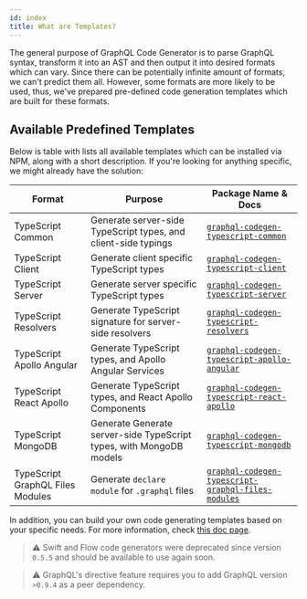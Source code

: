 ```yaml
---
id: index
title: What are Templates?
---
```


The general purpose of GraphQL Code Generator is to parse GraphQL syntax, transform it into an AST and then output it into desired formats which can vary. Since there can be potentially infinite amount of formats, we can't predict them all. However, some formats are more likely to be used, thus, we've prepared pre-defined code generation templates which are built for these formats.

## Available Predefined Templates

Below is table with lists all available templates which can be installed via NPM, along with a short description. If you're looking for anything specific, we might already have the solution:

| Format                                  | Purpose                                                              | Package Name & Docs                                                                                   |
| --------------------------------------- | -------------------------------------------------------------------- | ----------------------------------------------------------------------------------------------------- |
| TypeScript Common                       | Generate server-side TypeScript types, and client-side typings       | [`graphql-codegen-typescript-common`](./templates/typescript-common.md)                               |
| TypeScript Client                       | Generate client specific TypeScript types                            | [`graphql-codegen-typescript-client`](./templates/typescript-client.md)                               |
| TypeScript Server                       | Generate server specific TypeScript types                            | [`graphql-codegen-typescript-server`](./templates/typescript-server.md)                               |
| TypeScript Resolvers                    | Generate TypeScript signature for server-side resolvers              | [`graphql-codegen-typescript-resolvers`](./templates/typescript-resolvers.md)                         |
| TypeScript Apollo Angular               | Generate TypeScript types, and Apollo Angular Services               | [`graphql-codegen-typescript-apollo-angular`](./templates/typescript-apollo-angular.md)               |
| TypeScript React Apollo                 | Generate TypeScript types, and React Apollo Components               | [`graphql-codegen-typescript-react-apollo`](./templates/typescript-react-apollo.md)                   |
| TypeScript MongoDB                      | Generate Generate server-side TypeScript types, with MongoDB models  | [`graphql-codegen-typescript-mongodb`](./templates/typescript-mongodb.md)                             |
| TypeScript GraphQL Files Modules        | Generate `declare module` for `.graphql` files                       | [`graphql-codegen-typescript-graphql-files-modules`](./templates/typescript-graphql-files-modules.md) |

In addition, you can build your own code generating templates based on your specific needs. For more information, check [this doc page](../custom-codegen/template).

> ⚠ Swift and Flow code generators were deprecated since version `0.5.5` and should be available to use again soon.

> ⚠ GraphQL's directive feature requires you to add GraphQL version `>0.9.4` as a peer dependency.
